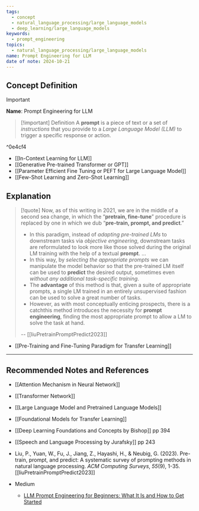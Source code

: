 ```yaml
---
tags:
  - concept
  - natural_language_processing/large_language_models
  - deep_learning/large_language_models
keywords:
  - prompt_engineering
topics:
  - natural_language_processing/large_language_models
name: Prompt Engineering for LLM
date of note: 2024-10-21
---
```


## Concept Definition

>[!important]
>**Name**: Prompt Engineering for LLM

>[!important] Definition
>A **prompt** is a piece of text or a set of *instructions* that you provide to a *Large Language Model (LLM)* to trigger a specific response or action.

^0e4cf4

- [[In-Context Learning for LLM]]
- [[Generative Pre-trained Transformer or GPT]]
- [[Parameter Efficient Fine Tuning or PEFT for Large Language Model]]
- [[Few-Shot Learning and Zero-Shot Learning]]

## Explanation

>[!quote]
>Now, as of this writing in 2021, we are in the middle of a second sea change, in which the “**pretrain, fine-tune**” procedure is replaced by one in which we dub “**pre-train, prompt, and predict**.” 
>- In this paradigm, instead of *adapting pre-trained LMs* to downstream tasks via *objective engineering*, downstream tasks are reformulated to look more like those solved during the original LM training with the help of a textual **prompt**. ...
>- In this way, by *selecting the appropriate prompts* we can manipulate the model behavior so that the pre-trained LM itself can be used to **predict** the desired output, sometimes even *without any additional task-specific training*. 
>- The **advantage** of this method is that, given a suite of appropriate prompts, a single LM trained in an entirely unsupervised fashion can be used to solve a great number of tasks. 
>- However, as with most conceptually enticing prospects, there is a catchthis method introduces the necessity for **prompt engineering**, finding the most appropriate prompt to allow a LM to solve the task at hand.
>  
>-- [[liuPretrainPromptPredict2023]]   

- [[Pre-Training and Fine-Tuning Paradigm for Transfer Learning]]


-----------
##  Recommended Notes and References


- [[Attention Mechanism in Neural Network]]
- [[Transformer Network]]
- [[Large Language Model and Pretrained Language Models]]
- [[Foundational Models for Transfer Learning]]


- [[Deep Learning Foundations and Concepts by Bishop]] pp 394
- [[Speech and Language Processing by Jurafsky]] pp 243
- Liu, P., Yuan, W., Fu, J., Jiang, Z., Hayashi, H., & Neubig, G. (2023). Pre-train, prompt, and predict: A systematic survey of prompting methods in natural language processing. _ACM Computing Surveys_, _55_(9), 1-35. [[liuPretrainPromptPredict2023]]
- Medium
	- [LLM Prompt Engineering for Beginners: What It Is and How to Get Started](https://medium.com/thedeephub/llm-prompt-engineering-for-beginners-what-it-is-and-how-to-get-started-0c1b483d5d4f)